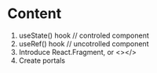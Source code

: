# Content

1. useState() hook // controled component
2. useRef() hook // uncotrolled component
3. Introduce React.Fragment, or <></>
4. Create portals
